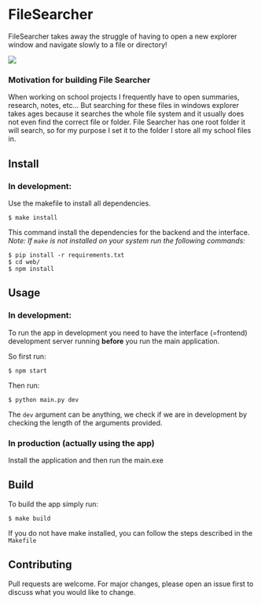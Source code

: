 # FileSearcher
FileSearcher takes away the struggle of having to open a new explorer window and navigate slowly to a file or directory!

![](https://imgur.com/a/RTj47RA)

### Motivation for building File Searcher
When working on school projects I frequently have to open summaries, research, notes, etc... But searching for these files in windows explorer takes ages because it searches the whole file system and it usually does not even find the correct file or folder. File Searcher has one root folder it will search, so for my purpose I set it to the folder I store all my school files in.



## Install
### In development:
Use the makefile to install all dependencies.
  ```
  $ make install
  ```
This command install the dependencies for the backend and the interface.  
*Note: If `make` is not installed on your system run the following commands:*
```
$ pip install -r requirements.txt
$ cd web/
$ npm install
```

## Usage
### In development:
To run the app in development you need to have the interface (=frontend) development server running **before** you run the main application.  

So first run:
```
$ npm start 
```
Then run:
```
$ python main.py dev
```
The `dev` argument can be anything, we check if we are in development by checking the length of the arguments provided.

### In production (actually using the app)
Install the application and then run the main.exe

## Build
To build the app simply run:
```
$ make build
```
If you do not have make installed, you can follow the steps described in the `Makefile`

## Contributing
Pull requests are welcome. For major changes, please open an issue first to discuss what you would like to change.

